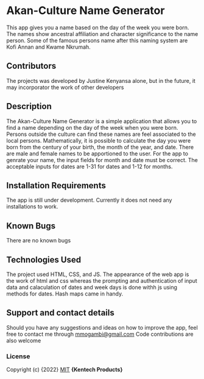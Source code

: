 # Akan-Culture Name Generator
This app gives you a name based on the day of the week you were born. The names show ancestral affiliation and character significance to the name person. Some of the famous persons name after this naming system are Kofi Annan and Kwame Nkrumah.
## Contributors
The projects was developed by Justine Kenyansa alone, but in the future, it may incorporator the work of other developers
## Description
The Akan-Culture Name Generator is a simple application that allows you to find a name depending on the day of the week when you were born. Persons outside the culture can find these names are feel associated to the local persons. 
Mathematically, it is possible to calculate the day you were born from the century of your birth, the month of the year, and date. 
There are male and female names to be apportioned to the user.
For the app to genrate your name, the input fields for month and date must be correct. The acceptable inputs for dates are 1-31 for dates and 1-12 for months.
## Installation Requirements
The app is still under development. Currently it does not need any installations to work.
## Known Bugs
There are no known bugs
## Technologies Used
 The project used HTML, CSS, and JS. The appearance of the web app is the work of html and css whereas the prompting and authentication of input data and calaculation of dates and week days is done withh js using methods for dates. Hash maps came in handy.
 ## Support and contact details
Should you have any suggestions and ideas on how to improve the app, feel free to contact me through mmogambi@gmail.com
Code contributions are also welcome
### License
Copyright (c) {2022} 
[MIT](https://choosealicense.com/licenses/mit/)
**{Kentech Products}**